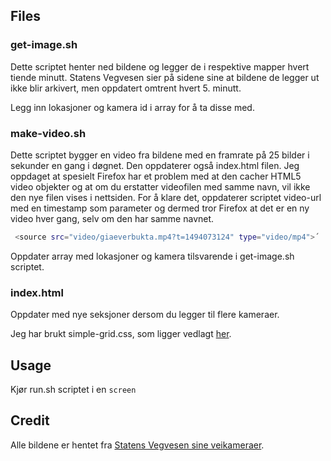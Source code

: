 ## Files

### get-image.sh
Dette scriptet henter ned bildene og legger de i respektive mapper hvert tiende minutt. Statens Vegvesen sier på sidene sine at bildene de legger ut ikke blir arkivert, men oppdatert omtrent hvert 5. minutt. 

Legg inn lokasjoner og kamera id i array for å ta disse med.

### make-video.sh
Dette scriptet bygger en video fra bildene med en framrate på 25 bilder i sekunder en gang i døgnet. Den oppdaterer også index.html filen. Jeg oppdaget at spesielt Firefox har et problem med at den cacher HTML5 video objekter og at om du erstatter videofilen med samme navn, vil ikke den nye filen vises i nettsiden. For å klare det, oppdaterer scriptet video-url med en timestamp som parameter og dermed tror Firefox at det er en ny video hver gang, selv om den har samme navnet. 

```bash
 <source src="video/giaeverbukta.mp4?t=1494073124" type="video/mp4">´
```
Oppdater array med lokasjoner og kamera tilsvarende i get-image.sh scriptet.

### index.html
Oppdater med nye seksjoner dersom du legger til flere kameraer.

Jeg har brukt simple-grid.css, som ligger vedlagt <a href="web/">her</a>.

## Usage
Kjør run.sh scriptet i en `screen`

## Credit
Alle bildene er hentet fra <a href="http://www.vegvesen.no/Trafikkinformasjon/Reiseinformasjon/Trafikkmeldinger/Webkamera">Statens Vegvesen sine veikameraer</a>. 

